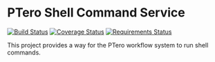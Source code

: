 # PTero Shell Command Service
[![Build Status](https://travis-ci.org/vectis/ptero-shell-command.svg?branch=master)](https://travis-ci.org/vectis/ptero-shell-command)
[![Coverage Status](https://coveralls.io/repos/github/vectis/ptero-shell-command/badge.svg?branch=master)](https://coveralls.io/github/vectis/ptero-shell-command?branch=master)
[![Requirements Status](https://requires.io/github/davidlmorton/ptero-shell-command/requirements.svg?branch=master)](https://requires.io/github/davidlmorton/ptero-shell-command/requirements/?branch=master)

This project provides a way for the PTero workflow system to run shell commands.
